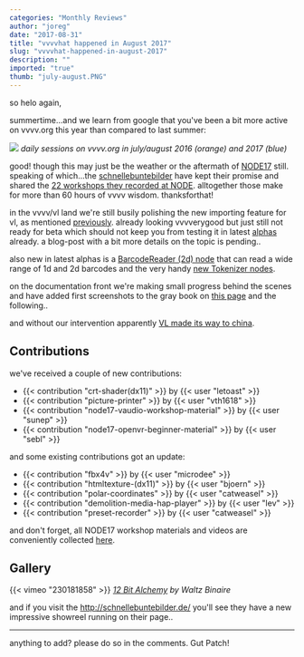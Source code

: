 ```yaml
---
categories: "Monthly Reviews"
author: "joreg"
date: "2017-08-31"
title: "vvvvhat happened in August 2017"
slug: "vvvvhat-happened-in-august-2017"
description: ""
imported: "true"
thumb: "july-august.PNG"
---
```



so helo again, 

summertime...and we learn from google that you've been a bit more active on vvvv.org this year than compared to last summer:

![](july-august.PNG)
*daily sessions on vvvv.org in july/august 2016 (orange) and 2017 (blue)*

good! though this may just be the weather or the aftermath of [NODE17](http://17.nodeforum.org/) still. speaking of which...the [schnellebuntebilder](https://legacy.vvvv.org/businesses/schnellebuntebilder) have kept their promise and shared the [22 workshops they recorded at NODE](/blog/2017/node17-workshop-video-captures). alltogether those make for more than 60 hours of vvvv wisdom. thanksforthat!

in the vvvv/vl land we're still busily polishing the new importing feature for vl, as mentioned [previously](/blog/2017/vvvvhat-happened-in-july-2017). already looking vvvverygood but just still not ready for beta which should not keep you from testing it in latest [alphas](https://legacy.vvvv.org/downloads/previews) already. a blog-post with a bit more details on the topic is pending..

also new in latest alphas is a [BarcodeReader (2d) node](/blog/barcodereader-%282d%29-help-directx-renderer) that can read a wide range of 1d and 2d barcodes and the very handy [new Tokenizer nodes](/blog/new-tokenizer-nodes%20).

on the documentation front we're making small progress behind the scenes and have added first screenshots to the gray book on [this page](https://vvvv.gitbooks.io/the-gray-book/content/en/reference/hde/navigatinga_project.html) and the following..

and without our intervention apparently [VL made its way to china](https://www.youtube.com/watch?v=RywbDJ35BqI).

## Contributions

<!--{SPLIT()}-->
we've received a couple of new contributions:
- {{< contribution "crt-shader(dx11)" >}} by {{< user "letoast" >}}
- {{< contribution "picture-printer" >}} by {{< user "vth1618" >}}
- {{< contribution "node17-vaudio-workshop-material" >}} by {{< user "sunep" >}}
- {{< contribution "node17-openvr-beginner-material" >}} by {{< user "sebl" >}}
<!--~~~-->
and some existing contributions got an update:
- {{< contribution "fbx4v" >}} by {{< user "microdee" >}}
- {{< contribution "htmltexture-(dx11)" >}} by {{< user "bjoern" >}}
- {{< contribution "polar-coordinates" >}} by {{< user "catweasel" >}}
- {{< contribution "demolition-media-hap-player" >}} by {{< user "lev" >}}
- {{< contribution "preset-recorder" >}} by {{< user "catweasel" >}}
<!--{SPLIT}-->

and don't forget, all NODE17 workshop materials and videos are conveniently collected [here](/blog/2017/node17-workshop-material).

## Gallery

{{< vimeo "230181858" >}}
*[12 Bit Alchemy](/blog/12-bit-alchemy) by Waltz Binaire*

and if you visit the http://schnellebuntebilder.de/ you'll see they have a new impressive showreel running on their page..

---

anything to add? please do so in the comments.
Gut Patch!
